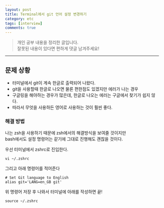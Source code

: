 ```yaml
---
layout: post
title: Terminal에서 git 언어 설정 변경하기
category: etc
tags: [interview]
comments: true
---
```


> 개인 공부 내용을 정리한 글입니다.     
잘못된 내용이 있다면 편하게 댓글 남겨주세요!  

<hr>

## 문제 상황

- 터미널에서 git이 계속 한글로 출력되어 나왔다.
- git을 사용할때 한글로 나오면 물론 편한점도 있겠지만 에러가 나는 경우
- 구글링을 해야하는 경우가 많은데, 한글로 나오는 에러는 구글에서 찾기가 쉽지 않다.
- 따라서 무엇을 사용하든 영어로 사용하는 것이 훨씬 좋다.

### 해결 방법

나는 zsh을 사용하기 때문에 zsh에서의 해결방식을 보여줄 것이지만<br>
bash에서도 설정 명령어는 같기에 그대로 진행해도 괜찮을 것이다.

우선 터미널에서 zshrc로 진입한다.

```
vi ~/.zshrc
```

그리고 아래 명령어를 적어준다

```
# Set Git language to English
alias git='LANG=en_GB git'
```

위 명령어 저장 후 나와서 터미널에 아래를 작성하면 끝!

```
source ~/.zshrc
```
